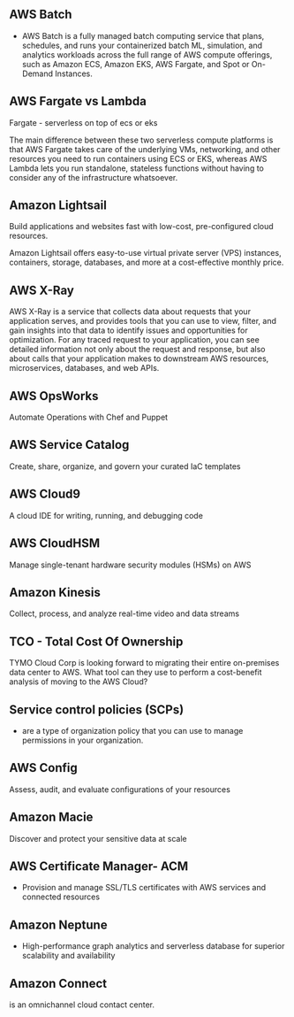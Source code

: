 ## AWS Batch

- AWS Batch is a fully managed batch computing service that plans, schedules, and runs your containerized batch ML, simulation, and analytics workloads across the full range of AWS compute offerings, such as Amazon ECS, Amazon EKS, AWS Fargate, and Spot or On-Demand Instances.

## AWS Fargate vs Lambda

Fargate - serverless on top of ecs or eks

The main difference between these two serverless compute platforms is that AWS Fargate takes care of the underlying VMs, networking, and other resources you need to run containers using ECS or EKS, whereas AWS Lambda lets you run standalone, stateless functions without having to consider any of the infrastructure whatsoever.

## Amazon Lightsail

Build applications and websites fast with low-cost, pre-configured cloud resources.

Amazon Lightsail offers easy-to-use virtual private server (VPS) instances, containers, storage, databases, and more at a cost-effective monthly price.

## AWS X-Ray

AWS X-Ray is a service that collects data about requests that your application serves, and provides tools that you can use to view, filter, and gain insights into that data to identify issues and opportunities for optimization. For any traced request to your application, you can see detailed information not only about the request and response, but also about calls that your application makes to downstream AWS resources, microservices, databases, and web APIs.

## AWS OpsWorks

Automate Operations with Chef and Puppet

## AWS Service Catalog

Create, share, organize, and govern your curated IaC templates

## AWS Cloud9

A cloud IDE for writing, running, and debugging code

## AWS CloudHSM

Manage single-tenant hardware security modules (HSMs) on AWS

## Amazon Kinesis

Collect, process, and analyze real-time video and data streams

## TCO - Total Cost Of Ownership

TYMO Cloud Corp is looking forward to migrating their entire on-premises data center to AWS. What tool can they use to perform a cost-benefit analysis of moving to the AWS Cloud?

## Service control policies (SCPs) 

- are a type of organization policy that you can use to manage permissions in your organization.

## AWS Config

Assess, audit, and evaluate configurations of your resources

## Amazon Macie

Discover and protect your sensitive data at scale

## AWS Certificate Manager- ACM

- Provision and manage SSL/TLS certificates with AWS services and connected resources

## Amazon Neptune

- High-performance graph analytics and serverless database for superior scalability and availability

## Amazon Connect 

is an omnichannel cloud contact center. 

